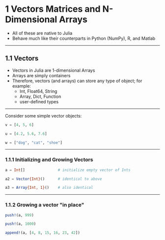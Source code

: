 # 1 Vectors Matrices and N-Dimensional Arrays
- All of these are native to Julia
- Behave much like their counterparts in Python (NumPy), R, and Matlab

---
## 1.1 Vectors
- Vectors in Julia are 1-dimensional Arrays
- Arrays are simply containers
- Therefore, vectors (and arrays) can store any type of object; for example:
    * Int, Float64, String
    * Array, Dict, Function
    * user-defined types
---
Consider some simple vector objects:
```Julia
v = [4, 5, 6]

u = [4.2, 5.6, 7.6]

w = ["dog", "cat", "shoe"]
```

---
### 1.1.1 Initializing and Growing Vectors
```Julia
a = Int[]               # initialize empty vector of Ints

a2 = Vector{Int}()      # identical to above

a3 = Array{Int, 1}()    # also identical
```
---
### 1.1.2 Growing a vector "in place"
```julia
push!(a, 999)

push!(a, 1000)

append!(a, [4, 8, 15, 16, 23, 42])
```
